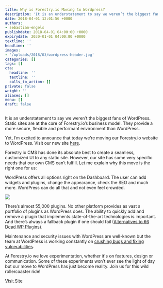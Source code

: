 ```yaml
---
title: Why is Forestry.io Moving to Wordpress?
description: 'It is an understatement to say we weren’t the biggest fans of WordPress. Static sites are at the core of Forestry.io’s business model.'
date: 2018-04-01 12:01:56 +0000
authors:
- sebastian-engels
publishdate: 2018-04-01 04:00:00 +0000
expirydate: 2030-01-01 04:00:00 +0000
textline: ''
headline: ''
images:
- '/uploads/2018/03/wordpress-header.jpg'
categories: []
tags: []
cta:
  headline: ''
  textline: ''
  calls_to_action: []
private: false
weight: ''
aliases: []
menu: []
draft: false
---
```


It is an understatement to say we weren’t the biggest fans of WordPress. Static sites are at the core of Forestry.io’s business model. They provide a more secure, flexible and performant environment than WordPress.

Yet, I’m excited to announce that today we’re moving our Forestry.io website to WordPress. Visit our new site [here](/wordpress.html). 

Forestry.io CMS has done its absolute best to create a seamless, customized UI to any static site. However, our site has some very specific needs that our own CMS can’t fulfill. Let me explain why this move is the right one for us:

WordPress offers all options right on the Dashboard. The user can add widgets and plugins, change the appearance, check the SEO and much more. WordPress can do all that and not even feel crowded.

![](/uploads/2018/03/wp-2.png)

There’s almost 55,000 plugins. No other platform provides as vast a portfolio of plugins as WordPress does. The ability to quickly add and remove a plugin that implements state-of-the-art technologies is important. And there’s always a fallback plugin if one should fail ([Alternatives to 66 Dead WP Plugins](https://www.whoishostingthis.com/compare/wordpress/dead-plugins/)).

Maintenance and security issues with WordPress are well-known but the team at WordPress is working constantly on [crushing bugs and fixing vulnerabilities](https://core.trac.wordpress.org/tickets/latest).

At Forestry.io we love experimentation, whether it's on features, design or communication. Some of these experiments won’t ever see the light of day but our move to WordPress has just become reality. Join us for this wild rollercoaster ride!

<div class="hero-cta center"><a href="https://forestry.io/wordpress.html" class="button primary big">Visit Site</a></div>